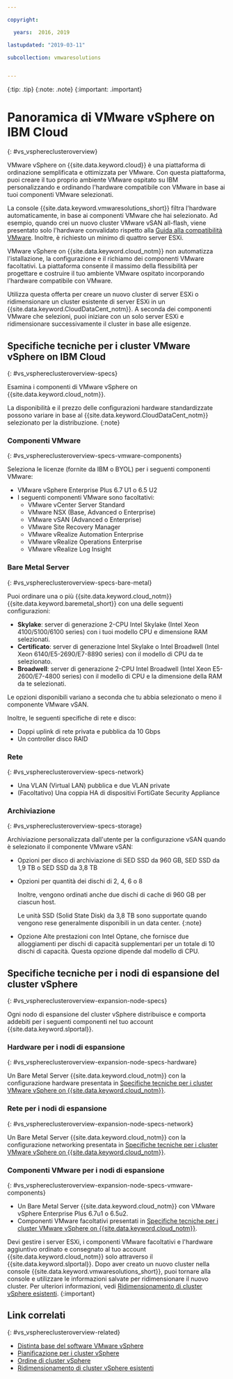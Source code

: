 ```yaml
---

copyright:

  years:  2016, 2019

lastupdated: "2019-03-11"

subcollection: vmwaresolutions


---
```


{:tip: .tip}
{:note: .note}
{:important: .important}

# Panoramica di VMware vSphere on IBM Cloud
{: #vs_vsphereclusteroverview}

VMware vSphere on {{site.data.keyword.cloud}} è una piattaforma di ordinazione semplificata e ottimizzata per VMware. Con questa piattaforma, puoi creare il tuo proprio ambiente VMware ospitato su IBM personalizzando e ordinando l'hardware compatibile con VMware in base ai tuoi componenti VMware selezionati.

La console {{site.data.keyword.vmwaresolutions_short}} filtra l'hardware automaticamente, in base ai componenti VMware che hai selezionato. Ad esempio, quando crei un nuovo cluster VMware vSAN all-flash, viene presentato solo l'hardware convalidato rispetto alla [Guida alla compatibilità VMware](https://www.vmware.com/resources/compatibility/search.php). Inoltre, è richiesto un minimo di quattro server ESXi.

VMware vSphere on {{site.data.keyword.cloud_notm}} non automatizza l'istallazione, la configurazione e il richiamo dei componenti VMware facoltativi. La piattaforma consente il massimo della flessibilità per progettare e costruire il tuo ambiente VMware ospitato incorporando l'hardware compatibile con VMware.

Utilizza questa offerta per creare un nuovo cluster di server ESXi o ridimensionare un cluster esistente di server ESXi in un {{site.data.keyword.CloudDataCent_notm}}. A seconda dei componenti VMware che selezioni, puoi iniziare con un solo server ESXi e ridimensionare successivamente il cluster in base alle esigenze.

## Specifiche tecniche per i cluster VMware vSphere on IBM Cloud
{: #vs_vsphereclusteroverview-specs}

Esamina i componenti di VMware vSphere on {{site.data.keyword.cloud_notm}}.

La disponibilità e il prezzo delle configurazioni hardware standardizzate possono variare in base al {{site.data.keyword.CloudDataCent_notm}} selezionato per la distribuzione.
{:note}

### Componenti VMware
{: #vs_vsphereclusteroverview-specs-vmware-components}

Seleziona le licenze (fornite da IBM o BYOL) per i seguenti componenti VMware:
* VMware vSphere Enterprise Plus 6.7 U1 o 6.5 U2
* I seguenti componenti VMware sono facoltativi:
   * VMware vCenter Server Standard
   * VMware NSX (Base, Advanced o Enterprise)
   * VMware vSAN (Advanced o Enterprise)
   * VMware Site Recovery Manager
   * VMware vRealize Automation Enterprise
   * VMware vRealize Operations Enterprise
   * VMware vRealize Log Insight

### Bare Metal Server
{: #vs_vsphereclusteroverview-specs-bare-metal}

Puoi ordinare una o più {{site.data.keyword.cloud_notm}} {{site.data.keyword.baremetal_short}} con una delle seguenti configurazioni:
* **Skylake**: server di generazione 2-CPU Intel Skylake (Intel Xeon 4100/5100/6100 series) con i tuoi modello CPU e dimensione RAM selezionati.
* **Certificato**: server di generazione Intel Skylake o Intel Broadwell (Intel Xeon 6140/E5-2690/E7-8890 series) con il modello di CPU da te selezionato.
* **Broadwell**: server di generazione 2-CPU Intel Broadwell (Intel Xeon E5-2600/E7-4800 series) con il modello di CPU e la dimensione della RAM da te selezionati.

Le opzioni disponibili variano a seconda che tu abbia selezionato o meno il componente VMware vSAN.

Inoltre, le seguenti specifiche di rete e disco:
* Doppi uplink di rete privata e pubblica da 10 Gbps
* Un controller disco RAID

### Rete
{: #vs_vsphereclusteroverview-specs-network}

* Una VLAN (Virtual LAN) pubblica e due VLAN private
* (Facoltativo) Una coppia HA di dispositivi FortiGate Security Appliance

### Archiviazione
{: #vs_vsphereclusteroverview-specs-storage}

Archiviazione personalizzata dall'utente per la configurazione vSAN quando è selezionato il componente VMware vSAN:
* Opzioni per disco di archiviazione di SED SSD da 960 GB, SED SSD da 1,9 TB o SED SSD da 3,8 TB
* Opzioni per quantità dei dischi di 2, 4, 6 o 8

  Inoltre, vengono ordinati anche due dischi di cache di 960 GB per ciascun host.

  Le unità SSD (Solid State Disk) da 3,8 TB sono supportate quando vengono rese generalmente disponibili in un data center.
  {:note}
* Opzione Alte prestazioni con Intel Optane, che fornisce due alloggiamenti per dischi di capacità supplementari per un totale di 10 dischi di capacità. Questa opzione dipende dal modello di CPU.

## Specifiche tecniche per i nodi di espansione del cluster vSphere
{: #vs_vsphereclusteroverview-expansion-node-specs}

Ogni nodo di espansione del cluster vSphere distribuisce e comporta addebiti per i seguenti componenti nel tuo account {{site.data.keyword.slportal}}.

### Hardware per i nodi di espansione
{: #vs_vsphereclusteroverview-expansion-node-specs-hardware}

Un Bare Metal Server {{site.data.keyword.cloud_notm}} con la configurazione hardware presentata in [Specifiche tecniche per i cluster VMware vSphere on {{site.data.keyword.cloud_notm}}](/docs/services/vmwaresolutions/vsphere?topic=vmware-solutions-vs_vsphereclusteroverview#specs).

### Rete per i nodi di espansione
{: #vs_vsphereclusteroverview-expansion-node-specs-network}

Un Bare Metal Server {{site.data.keyword.cloud_notm}} con la configurazione networking presentata in [Specifiche tecniche per i cluster VMware vSphere on {{site.data.keyword.cloud_notm}}](/docs/services/vmwaresolutions/vsphere?topic=vmware-solutions-vs_vsphereclusteroverview#specs).

### Componenti VMware per i nodi di espansione
{: #vs_vsphereclusteroverview-expansion-node-specs-vmware-components}

* Un Bare Metal Server {{site.data.keyword.cloud_notm}} con VMware vSphere Enterprise Plus 6.7u1 o 6.5u2.  
* Componenti VMware facoltativi presentati in [Specifiche tecniche per i cluster VMware vSphere on {{site.data.keyword.cloud_notm}}](/docs/services/vmwaresolutions/vsphere?topic=vmware-solutions-vs_vsphereclusteroverview#specs).

Devi gestire i server ESXi, i componenti VMware facoltativi e l'hardware aggiuntivo ordinato e consegnato al tuo account {{site.data.keyword.cloud_notm}} solo attraverso il {{site.data.keyword.slportal}}. Dopo aver creato un nuovo cluster nella console {{site.data.keyword.vmwaresolutions_short}}, puoi tornare alla console e utilizzare le informazioni salvate per ridimensionare il nuovo cluster. Per ulteriori informazioni, vedi [Ridimensionamento di cluster vSphere esistenti](/docs/services/vmwaresolutions/vsphere?topic=vmware-solutions-vs_scalingexistingclusters).
{:important}

## Link correlati
{: #vs_vsphereclusteroverview-related}

* [Distinta base del software VMware vSphere](/docs/services/vmwaresolutions/vsphere?topic=vmware-solutions-vs_bom)
* [Pianificazione per i cluster vSphere](/docs/services/vmwaresolutions/vsphere?topic=vmware-solutions-vs_planning)
* [Ordine di cluster vSphere](/docs/services/vmwaresolutions/vsphere?topic=vmware-solutions-vs_orderinginstances)
* [Ridimensionamento di cluster vSphere esistenti](/docs/services/vmwaresolutions/vsphere?topic=vmware-solutions-vs_scalingexistingclusters)
